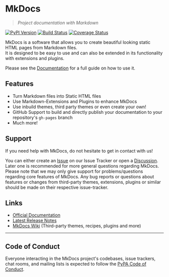 # MkDocs

> *Project documentation with Markdown*

[![PyPI Version][pypi-v-image]][pypi-v-link]
[![Build Status][GHAction-image]][GHAction-link]
[![Coverage Status][codecov-image]][codecov-link]

MkDocs is a software that allows you to create beautiful looking static HTML pages from Markdown files.  
It is designed to be easy to use and can also be extended in its functionality with extensions and plugins.

Please see the [Documentation][mkdocs] for a full guide on how to use it.

## Features

- Turn Markdown files into Static HTML files
- Use Markdown-Extensions and Plugins to enhance MkDocs
- Use inbuild themes, third party themes or even create your own!
- GitHub Support to build and directly publish your documentation to your repository's `gh-pages` branch
- Much more!

## Support

If you need help with MkDocs, do not hesitate to get in contact with us!

You can either create an [Issue] on our Issue Tracker or open a [Discussion]. Later one is recommended for more general questions regarding MkDocs.  
Please note that we may only give support for problems/questions regarding core features of MkDocs. Any bug reports or questions about features or changes from third-party themes, extensions, plugins or similar should be made on their respective issue-tracker.

## Links

- [Official Documentation][mkdocs]
- [Latest Release Notes][release-notes]
- [MkDocs Wiki][wiki] (Third-party themes, recipes, plugins and more)

---

## Code of Conduct

Everyone interacting in the MkDocs project's codebases, issue trackers, chat
rooms, and mailing lists is expected to follow the [PyPA Code of Conduct].

<!-- Badges -->
[codecov-image]: https://codecov.io/github/mkdocs/mkdocs/coverage.svg?branch=master
[codecov-link]: https://codecov.io/github/mkdocs/mkdocs?branch=master

[pypi-v-image]: https://img.shields.io/pypi/v/mkdocs.svg
[pypi-v-link]: https://pypi.org/project/mkdocs/

[GHAction-image]: https://github.com/mkdocs/mkdocs/workflows/CI/badge.svg?branch=master&event=push
[GHAction-link]: https://github.com/mkdocs/mkdocs/actions?query=event%3Apush+branch%3Amaster

<!-- Links -->
[mkdocs]: https://www.mkdocs.org

[Issue]: https://github.com/mkdocs/mkdocs/issues
[Discussion]: https://github.com/mkdocs/mkdocs/discussions

[release-notes]: https://www.mkdocs.org/about/release-notes/
[wiki]: https://github.com/mkdocs/mkdocs/wiki

[PyPA Code of Conduct]: https://www.pypa.io/en/latest/code-of-conduct/
